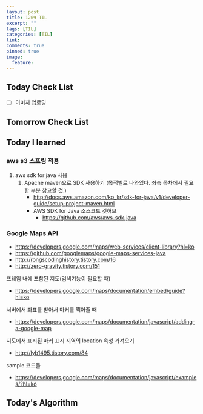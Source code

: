 ```yaml
---
layout: post
title: 1209 TIL
excerpt: ""
tags: [TIL]
categories: [TIL]
link:
comments: true
pinned: true
image:
  feature:
---
```


## Today Check List

- [ ] 이미지 업로딩

## Tomorrow Check List



## Today I learned

### aws s3 스프링 적용

1. aws sdk for java 사용
   1. Apache maven으로 SDK 사용하기 (목적별로 나와있다. 좌측 목차에서 필요한 부분 참고할 것.)
      * http://docs.aws.amazon.com/ko_kr/sdk-for-java/v1/developer-guide/setup-project-maven.html
      * AWS SDK for Java 소스코드 깃허브
        * https://github.com/aws/aws-sdk-java



### Google Maps API

* https://developers.google.com/maps/web-services/client-library?hl=ko
* https://github.com/googlemaps/google-maps-services-java
* http://rongscodinghistory.tistory.com/16
* http://zero-gravity.tistory.com/151



프레임 내에 포함된 지도(검색기능이 필요할 때)

* https://developers.google.com/maps/documentation/embed/guide?hl=ko



서버에서 좌표를 받아서 마커를 찍어줄 때

* https://developers.google.com/maps/documentation/javascript/adding-a-google-map



지도에서 표시된 마커 표시 지역의 location 속성 가져오기

* http://lyb1495.tistory.com/84



sample 코드들

* https://developers.google.com/maps/documentation/javascript/examples/?hl=ko

## Today's Algorithm

